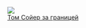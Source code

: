 ![](/books/child_adv/Марк%20Твен/Том%20Сойер%20за%20границей.jpg)  
[Том Сойер за границей](/books/child_adv/Марк%20Твен/Том%20Сойер%20за%20границей)
